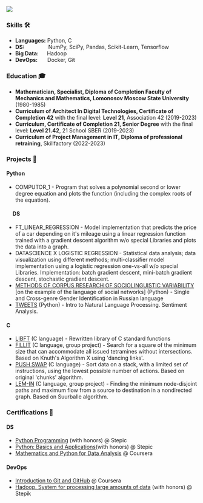 ![](https://komarev.com/ghpvc/?username=dbadeev)


### Skills 🛠️
- **Languages:** Python, C
- **DS:**   &nbsp;&nbsp;&nbsp;&nbsp;&nbsp;&nbsp;&nbsp;&nbsp;&nbsp;&nbsp;&nbsp;&nbsp;&nbsp;&nbsp; NumPy, SciPy, Pandas, Scikit-Learn, Tensorflow
- **Big Data:**  &nbsp;Hadoop
- **DevOps:**    &nbsp;Docker, Git


### Education 🎓
- **Mathematician, Specialist, Diploma of Completion Faculty of Mechanics and Mathematics, Lomonosov Moscow State University** (1980-1985)
- **Curriculum of Architect In Digital Technologies, Certificate of Completion 42** with the final level: **Level 21**,  Association 42 (2019-2023)
-  **Curriculum, Certificate of Completion 21, Senior Degree** with the final level: **Level 21.42**, 21 School SBER (2019-2023)
-  **Curriculum of Project Management in IT, Diploma of professional retraining**, Skillfactory (2022-2023)


### Projects 🐾
#### Python
- COMPUTOR_1 -  Program that solves a polynomial second or lower degree equation and plots the function (including the complex roots of the equation).
#### &nbsp;&nbsp;&nbsp;&nbsp; DS
- FT_LINEAR_REGRESSION - Model implementation that predicts the price of a car depending on it's mileage using a linear regression function trained with a gradient descent algorithm w/o special Libraries and plots the data into a graph.
- DATASCIENCE X LOGISTIC REGRESSION - Statistical data analysis; data visualization using different methods; multi-classifier model implementation using a logistic regression one-vs-all w/o special Libraries. Implementation: batch gradient descent, mini-batch gradient descent, stochastic gradient descent. 
- [METHODS OF CORPUS RESEARCH OF SOCIOLINGUISTIC VARIABILITY](https://github.com/dbadeev/gender_profiling) [on the example of the language of social networks] (Python) - Single and Cross-genre Gender Identification in Russian language
- [TWEETS](https://) (Python) - Intro to Natural Language Processing. Sentiment Analysis.
#### C
- [LIBFT](https://github.com/dbadeev/LIBFT) (C language) - Rewritten library of C standard functions
- [FILLIT](https://github.com/dbadeev/fillit) (C language, group project) - Search for a square of the minimum size that can accommodate all issued tetramines  without intersections. Based on Knuth's Algorithm X using 'dancing links'.
- [PUSH SWAP](https://github.com/dbadeev/PUSH-SWAP) (C language) - Sort data on a stack, with a limited set of instructions, using the lowest possible number of actions. Based on  original 'chunks' algorithm. 
- [LEM-IN](https://user-images.githubusercontent.com/50623941/135349368-7c5a1bb1-de58-4571-b185-3f0fa40d59ab.png) (C language, group project) - Finding the minimum node-disjoint paths and maximum flow from a source to destination in a nondirected graph. Based on Suurballe algorithm.



### Certifications 📜
#### DS
- [Python Programming](https://user-images.githubusercontent.com/50623941/135367000-9572ecf6-5f82-4cb7-96f3-07347bf1a30f.png) (with honors) @ Stepic
- [Python: Basics and Applications](https://user-images.githubusercontent.com/50623941/135366951-0ee11ac6-1636-46f9-9461-f3c35484ad88.png)(with honors) @ Stepic
- [Mathematics and Python for Data Analysis](https://www.coursera.org/account/accomplishments/certificate/VCWCANNSDVVJ) @ Coursera
#### DevOps
- [Introduction to Git and GitHub](https://www.coursera.org/account/accomplishments/certificate/TMHPP3PY5SLF) @ Coursera
- [Hadoop. System for processing large amounts of data](https://user-images.githubusercontent.com/50623941/135366520-84a70b45-6dbf-4bbf-bfef-05b4e6a71b4f.png) (with honors) @ Stepik

<!--
**dbadeev/dbadeev** is a ✨ _special_ ✨ repository because its `README.md` (this file) appears on your GitHub profile.

Here are some ideas to get you started:

- 🔭 I’m currently working on ...
- 🌱 I’m currently learning ...
- 👯 I’m looking to collaborate on ...
- 🤔 I’m looking for help with ...
- 💬 Ask me about ...
- 📫 How to reach me: ...
- 😄 Pronouns: ...
- ⚡ Fun fact: ...
-->
